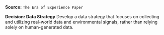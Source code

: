 **Source:** `The Era of Experience Paper`

**Decision: Data Strategy**
Develop a data strategy that focuses on collecting and utilizing real-world data and environmental signals, rather than relying solely on human-generated data.
